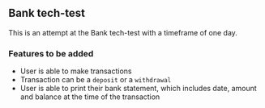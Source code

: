 ## Bank tech-test

This is an attempt at the Bank tech-test with a timeframe of one day.

### Features to be added

* User is able to make transactions
* Transaction can be a `deposit` or a `withdrawal`
* User is able to print their bank statement, which includes date, amount and balance at the time of the transaction
